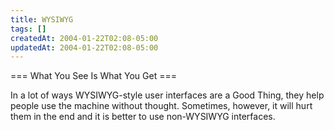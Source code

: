 ```yaml
---
title: WYSIWYG
tags: []
createdAt: 2004-01-22T02:08-05:00
updatedAt: 2004-01-22T02:08-05:00
---
```


=== What You See Is What You Get ===

In a lot of ways WYSIWYG-style user interfaces are a Good Thing, they help people use the machine without thought. Sometimes, however, it will hurt them in the end and it is better to use non-WYSIWYG interfaces.

